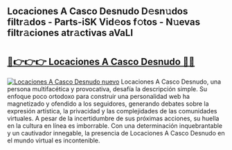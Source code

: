 ## Locaciones A Casco Desnudo D𝚎sn𝚞dos filtr𝚊dos - Parts-iSK Vid𝚎os f𝚘tos - N𝚞evas filtr𝚊ciones atr𝚊ctivas aVaLI

# <h2><a href="http://mb39ls.tromn.icu/?c=Locaciones+A+Casco+Desnudo">🔗👉👉👉 Locaciones A Casco Desnudo 🔗🔗</a></h2>

[![Locaciones A Casco Desnudo nuevo](https://i.imgur.com/pEAQMta.gif)](http://mb39ls.tromn.icu/?c=Locaciones+A+Casco+Desnudo)
Locaciones A Casco Desnudo, una persona multifacética y provocativa, desafía la descripción simple. Su enfoque poco ortodoxo para construir una personalidad web ha magnetizado y ofendido a los seguidores, generando debates sobre la expresión artística, la privacidad y las complejidades de las comunidades virtuales. A pesar de la incertidumbre de sus próximas acciones, su huella en la cultura en línea es imborrable. Con una determinación inquebrantable y un cautivador innegable, la presencia de Locaciones A Casco Desnudo en el mundo virtual es incontenible.
